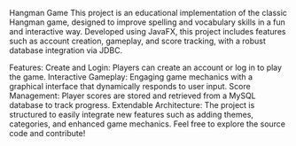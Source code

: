 Hangman Game
This project is an educational implementation of the classic Hangman game, designed to improve spelling and vocabulary skills in a fun and interactive way. Developed using JavaFX, this project includes features such as account creation, gameplay, and score tracking, with a robust database integration via JDBC.

Features:
Create and Login: Players can create an account or log in to play the game.
Interactive Gameplay: Engaging game mechanics with a graphical interface that dynamically responds to user input.
Score Management: Player scores are stored and retrieved from a MySQL database to track progress.
Extendable Architecture: The project is structured to easily integrate new features such as adding themes, categories, and enhanced game mechanics.
Feel free to explore the source code and contribute!
